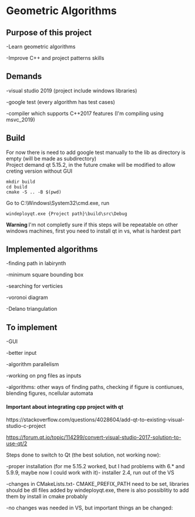 <h1>Geometric Algorithms</h1>

<h2>Purpose of this project</h2>

-Learn geometric algorithms

-Improve C++ and project patterns skills

<h2>Demands</h2>

-visual studio 2019 (project include windows libraries)

-google test (every algorithm has test cases)

-compiler which supports C++2017 features (I'm compiling using msvc_2019)

<h2>Build</h2>

For now there is need to add google test manually to the lib as directory is empty (will be made as subdirectory)</br>
Project demand qt 5.15.2, in the future cmake will be modified to allow creting version without GUI
```
mkdir build
cd build
cmake -S .. -B $(pwd)
```
Go to C:\Windows\System32\cmd.exe, run

```
windeployqt.exe {Project path}\build\src\Debug
```

<b> Warning </b>
I'm not completly sure if this steps will be repeatable on other windows machines, first you need to install qt in vs, what is hardest part


<h2>Implemented algorithms </h2>

-finding path in labirynth

-minimum square bounding box

-searching for verticies

-voronoi diagram

-Delano triangulation

<h2>To implement </h2>

-GUI

-better input

-algorithm parallelism

-working on png files as inputs

-algorithms: other ways of finding paths, checking if figure is contiunues, blending figures, ncellular automata


<h4>Important about integrating cpp project with qt</h4>
https://stackoverflow.com/questions/4028604/add-qt-to-existing-visual-studio-c-project

https://forum.qt.io/topic/114299/convert-visual-studio-2017-solution-to-use-qt/2

Steps done to switch to Qt (the best solution, not working now):

-proper installation (for me 5.15.2 worked, but I had problems with 6.* and 5.9.9, maybe now I could work with it)- installer 2.4, run out of the VS

-changes in CMakeLists.txt- CMAKE_PREFIX_PATH need to be set, libraries should be dll files added by windeployqt.exe, there is also possiblitiy to add them by install in cmake probably

-no changes was needed in VS, but important things an be changed:
